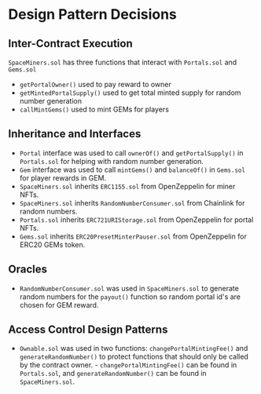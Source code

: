 # Design Pattern Decisions

## Inter-Contract Execution

`SpaceMiners.sol` has three functions that interact with `Portals.sol` and `Gems.sol`
- `getPortalOwner()` used to pay reward to owner
- `getMintedPortalSupply()` used to get total minted supply for random number generation
- `callMintGems()` used to mint GEMs for players

## Inheritance and Interfaces

- `Portal` interface was used to call `ownerOf()` and `getPortalSupply()` in `Portals.sol` for helping with random number generation.
- `Gem` interface was used to call `mintGems()` and `balanceOf()` in `Gems.sol` for player rewards in GEM.
- `SpaceMiners.sol` inherits `ERC1155.sol` from OpenZeppelin for miner NFTs.
- `SpaceMiners.sol` inherits `RandomNumberConsumer.sol` from Chainlink for random numbers.
- `Portals.sol` inherits `ERC721URIStorage.sol` from OpenZeppelin for portal NFTs.
- `Gems.sol` inherits `ERC20PresetMinterPauser.sol` from OpenZeppelin for ERC20 GEMs token.

## Oracles

- `RandomNumberConsumer.sol` was used in `SpaceMiners.sol` to generate random numbers for the `payout()` function so random portal id's are chosen for GEM reward.

## Access Control Design Patterns

- `Ownable.sol` was used in two functions: `changePortalMintingFee()` and `generateRandomNumber()` to protect functions that should only be called by the contract owner. - `changePortalMintingFee()` can be found in `Portals.sol`, and `generateRandomNumber()` can be found in `SpaceMiners.sol`.